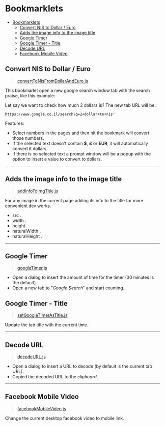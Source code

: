 # Bookmarklets

- [Bookmarklets](#bookmarklets)
  - [Convert NIS to Dollar / Euro](#convert-nis-to-dollar--euro)
  - [Adds the image info to the image title](#adds-the-image-info-to-the-image-title)
  - [Google Timer](#google-timer)
  - [Google Timer - Title](#google-timer---title)
  - [Decode URL](#decode-url)
  - [Facebook Mobile Video](#facebook-mobile-video)

## Convert NIS to Dollar / Euro

> [convertToNisFromDollarAndEuro.js](./convertToNisFromDollarAndEuro.js)

This bookmarlet open a new google search window tab with the search praise, like this example:

Let say we want to check how much 2 dollars is? The new tab URL will be:

`https://www.google.co.il/search?q=2+dollar+to+nis'`

Features:

- Select numbers in the pages and then hit the bookmark will convert those numbers.
- If the selected text doesn't contain **$**, **£** or **EUR**, it will automatically convert it dollars.
- If there is no selected text a prompt window will be a popup with the option to insert a value to convert to dollars.

<!--TODO: Add images to the bullet points  -->

---

## Adds the image info to the image title

> [addInfoToImgTitle.js](./addInfoToImgTitle.js)

For any image in the current page adding its info to the title for more convenient dev works.

- src .
- width .
- height .
- naturalWidth .
- naturalHeight .

---

## Google Timer

> [googleTimer.js](./googleTimer.js)

- Open a dialog to insert the amount of time for the timer (30 minutes is the default).
- Open a new tab to "_Google Search_" and start counting.

## Google Timer - Title

> [setGoogleTimerAsTitle.js](./setGoogleTimerAsTitle.js)

Update the tab title with the current time.

<!-- TODO: Try to combine both of them together https://stackoverflow.com/questions/32357312/running-javascript-in-new-window-open -->

---

## Decode URL

> [decodeURL.js](./decodeURL.js)

- Open a dialog to insert a URL to decode (by default is the current tab URL).
- Copied the decoded URL to the _clipboard_.

---

## Facebook Mobile Video

> [facebookMobileVideo.js](./facebookMobileVideo.js)

Change the current desktop facebook video to mobile link.
